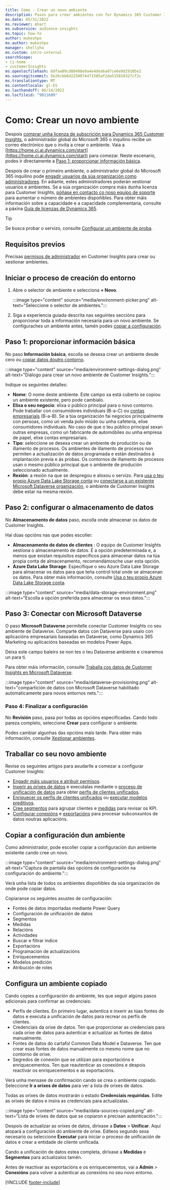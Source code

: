 ```yaml
---
title: Como - Crear un novo ambiente
description: Pasos para crear ambientes con for Dynamics 365 Customer Insights.
ms.date: 05/31/2022
ms.reviewer: mhart
ms.subservice: audience-insights
ms.topic: how-to
author: mukeshpo
ms.author: mukeshpo
manager: shellyha
ms.custom: intro-internal
searchScope:
- ci-home
- customerInsights
ms.openlocfilehash: 6dfaa09cd80498e9a4e4dea6a07ce6e9d29105e2
ms.sourcegitcommit: 5e26cbb6d2258074471505af2da515818327cf2c
ms.translationtype: MT
ms.contentlocale: gl-ES
ms.lasthandoff: 06/14/2022
ms.locfileid: "9011609"
---
```

# <a name="how-to-create-a-new-environment"></a>Como: Crear un novo ambiente

Despois [comprar unha licenza de subscrición para Dynamics 365 Customer Insights](paid-license.md), o administrador global do Microsoft 365 o inquilino recibe un correo electrónico que o invita a crear o ambiente. Vaia a [https://home.ci.ai.dynamics.com/start](https://home.ci.ai.dynamics.com/start) para comezar. Neste escenario, podes ir directamente a [Paso 1: proporcionar información básica](#step-1-provide-basic-information).

Despois de crear o primeiro ambiente, o administrador global do Microsoft 365 inquilino pode [engadir usuarios da súa organización como administradores](permissions.md). En adiante, estes administradores poderán xestionar usuarios e ambientes. Se a súa organización compra máis dunha licenza para Customer Insights, [póñase en contacto co noso equipo de soporte](https://go.microsoft.com/fwlink/?linkid=2079641) para aumentar o número de ambientes dispoñibles. Para obter máis información sobre a capacidade e a capacidade complementaria, consulte a páxina [Guía de licenzas de Dynamics 365](https://go.microsoft.com/fwlink/?LinkId=866544).

> [!TIP]
> Se busca probar o servizo, consulte [Configurar un ambiente de proba](trial-signup.md).

## <a name="prerequisites"></a>Requisitos previos

Precisas [permisos de administrador](permissions.md) en Customer Insights para crear ou xestionar ambientes.

## <a name="start-the-environment-creation-process"></a>Iniciar o proceso de creación do entorno

1. Abre o selector de ambiente e selecciona **+ Novo**.
  
   :::image type="content" source="media/environment-picker.png" alt-text="Seleccione o selector de ambientes.":::

1. Siga a experiencia guiada descrita nas seguintes seccións para proporcionar toda a información necesaria para un novo ambiente. Se configuraches un ambiente antes, tamén podes [copiar a configuración](#copy-the-environment-configuration).

## <a name="step-1-provide-basic-information"></a>Paso 1: proporcionar información básica

No paso **Información básica**, escolla se desexa crear un ambiente desde cero ou [copiar datos doutro contorno](#copy-the-environment-configuration).

   :::image type="content" source="media/environment-settings-dialog.png" alt-text="Diálogo para crear un novo ambiente de Customer Insights.":::

Indique os seguintes detalles:

- **Nome**: O nome deste ambiente. Este campo xa está cuberto se copiou un ambiente existente, pero pode cambialo.
- **Elixa o seu negocio**: elixa o público principal para o novo contorno. Pode traballar con consumidores individuais (B-a-C) ou [contas empresariais](work-with-business-accounts.md) (B-a-B). Se a túa organización fai negocios principalmente con persoas, como un venda polo miúdo ou unha cafetería, elixe consumidores individuais. No caso de que o teu público principal sexan outras empresas, como un fabricante de automóbiles ou unha empresa de papel, elixe contas empresariais.
- **Tipo**: seleccione se desexa crear un ambiente de produción ou de illamento de procesos. Os ambientes de illamento de procesos non permiten a actualización de datos programada e están destinados á implantación previa e ás probas. Os contornos de illamento de procesos usan o mesmo público principal que o ambiente de produción seleccionado actualmente.
- **Rexión**: a rexión na que se despregou e aloxou o servizo. Para [usa o teu propio Azure Data Lake Storage conta](own-data-lake-storage.md) ou [conectarse a un existente Microsoft Dataverse organización](customer-insights-dataverse.md), o ambiente de Customer Insights debe estar na mesma rexión.

## <a name="step-2-configure-data-storage"></a>Paso 2: configurar o almacenamento de datos

No **Almacenamento de datos** paso, escolla onde almacenar os datos de Customer Insights.

Hai dúas opcións nas que podes escoller:

- **Almacenamento de datos de clientes** : O equipo de Customer Insights xestiona o almacenamento de datos. É a opción predeterminada e, a menos que existan requisitos específicos para almacenar datos na túa propia conta de almacenamento, recomendámosche usar esta opción.
- **Azure Data Lake Storage**: Especifique o seu Azure Data Lake Storage para almacenar os datos para que teña control total onde se almacenan os datos. Para obter máis información, consulte [Usa o teu propio Azure Data Lake Storage conta](own-data-lake-storage.md).

:::image type="content" source="media/data-storage-environment.png" alt-text="Escolla a opción preferida para almacenar os seus datos.":::

## <a name="step-3-connect-to-microsoft-dataverse"></a>Paso 3: Conectar con Microsoft Dataverse

O paso **Microsoft Dataverse** permítelle conectar Customer Insights co seu ambiente de Dataverse. Comparte datos con Dataverse para usalo con aplicacións empresariais baseadas en Dataverse, como Dynamics 365 Marketing ou aplicacións baseadas en modelos Power Apps.


Deixa este campo baleiro se non tes o teu Dataverse ambiente e crearemos un para ti.

Para obter máis información, consulte [Traballa cos datos de Customer Insights en Microsoft Dataverse](customer-insights-dataverse.md).

:::image type="content" source="media/dataverse-provisioning.png" alt-text="compartición de datos con Microsoft Dataverse habilitado automaticamente para novos entornos nets.":::

### <a name="step-4-finalize-the-settings"></a>Paso 4: Finalizar a configuración

No **Revisión** paso, pasa por todas as opcións especificadas. Cando todo pareza completo, seleccione **Crear** para configurar o ambiente.

Podes cambiar algunhas das opcións máis tarde. Para obter máis información, consulte [Xestionar ambientes](manage-environments.md).

## <a name="work-with-your-new-environment"></a>Traballar co seu novo ambiente

Revise os seguintes artigos para axudarlle a comezar a configurar Customer Insights:

- [Engadir máis usuarios e atribuír permisos](permissions.md).
- [Inxerir as orixes de datos](data-sources.md) e executalas mediante o [proceso de unificación de datos](data-unification.md) para obter [perfís de clientes unificados](customer-profiles.md).
- [Enriquecer os perfís de clientes unificados](enrichment-hub.md) ou [executar modelos preditivos](predictions-overview.md).
- [Cree segmentos](segments.md) para agrupar clientes e [medidas](measures.md) para revisar os KPI.
- [Configurar conexións](connections.md) e [exportacións](export-destinations.md) para procesar subconxuntos de datos noutras aplicacións.

## <a name="copy-the-environment-configuration"></a>Copiar a configuración dun ambiente

Como administrador, pode escoller copiar a configuración dun ambiente existente cando cree un novo.

:::image type="content" source="media/environment-settings-dialog.png" alt-text="Captura de pantalla das opcións de configuración na configuración do ambiente.":::

Verá unha lista de todos os ambientes dispoñibles da súa organización de onde pode copiar datos.

Copiaranse os seguintes axustes de configuración:

- Fontes de datos importadas mediante Power Query
- Configuración de unificación de datos
- Segmentos
- Medidas
- Relacións
- Actividades
- Buscar e filtrar índice
- Exportacións
- Programación de actualizacións
- Enriquecementos
- Modelos predición
- Atribución de roles

## <a name="set-up-a-copied-environment"></a>Configura un ambiente copiado

Cando copies a configuración do ambiente, tes que seguir algúns pasos adicionais para confirmar as credenciais:

- Perfís de clientes. En primeiro lugar, autentica e inxerir as túas fontes de datos e executa a unificación de datos para recrear os perfís de clientes.
- Credenciais da orixe de datos. Ten que proporcionar as credenciais para cada orixe de datos para autenticar e actualizar as fontes de datos manualmente.
- Fontes de datos do cartafol Common Data Model e Dataverse. Ten que crear esas fontes de datos manualmente co mesmo nome que no contorno de orixe.
- Segredos de conexión que se utilizan para exportacións e enriquecementos. Ten que reautenticar as conexións e despois reactivar os enriquecementos e as exportacións.

Verá unha mensaxe de confirmación cando se crea o ambiente copiado. Seleccione **Ir a orixes de datos** para ver a lista de orixes de datos.

Todas as orixes de datos mostrarán o estado **Credenciais requiridas**. Edite as orixes de datos e insira as credenciais para actualizalas.

:::image type="content" source="media/data-sources-copied.png" alt-text="Lista de orixes de datos que se copiaron e precisan autenticación.":::

Despois de actualizar as orixes de datos, diríxase a **Datos** > **Unificar**. Aquí atopará a configuración do ambiente de orixe. Edíteos segundo sexa necesario ou seleccione **Executar** para iniciar o proceso de unificación de datos e crear a entidade de cliente unificada.

Cando a unificación de datos estea completa, diríxase a **Medidas** e **Segmentos** para actualizalos tamén.

Antes de reactivar as exportacións e os enriquecementos, vai a **Admin** > **Conexións** para volver a autenticar as conexións no seu novo entorno.

[!INCLUDE [footer-include](includes/footer-banner.md)]
